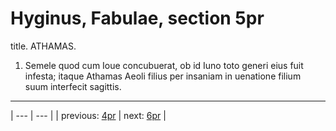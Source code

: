 # Hyginus, Fabulae, section 5pr

title. ATHAMAS.



1. Semele quod cum Ioue concubuerat, ob id Iuno toto generi eius fuit infesta; itaque Athamas Aeoli filius per insaniam in uenatione filium suum interfecit sagittis.



---

| --- | --- |
| previous: [4pr](../4pr/) | next: [6pr](../6pr/) |